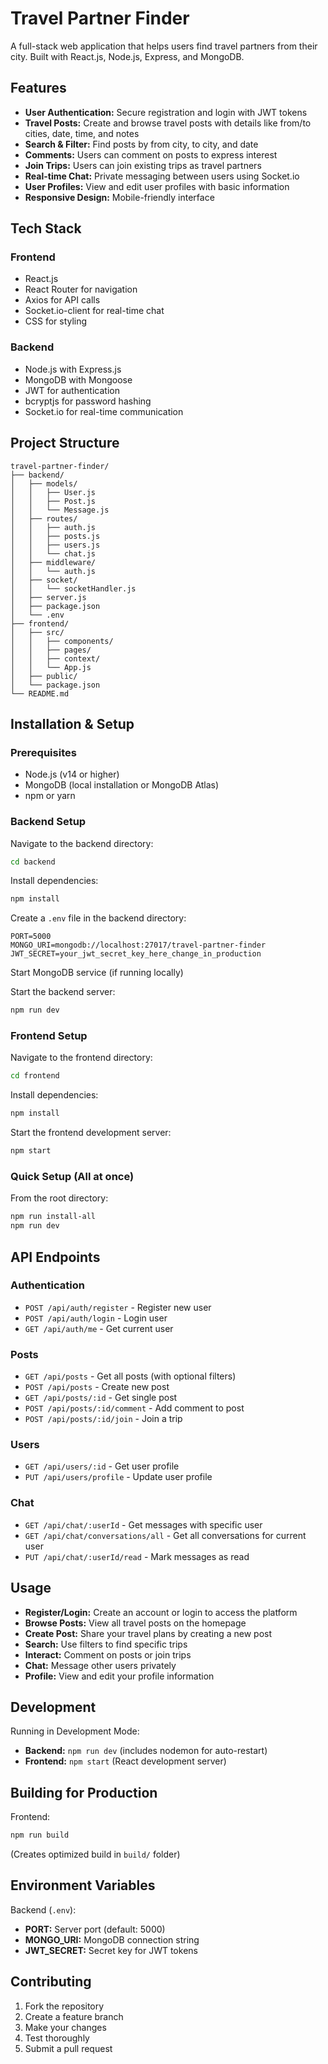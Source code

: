 # Travel Partner Finder

A full-stack web application that helps users find travel partners from their city. Built with React.js, Node.js, Express, and MongoDB.

## Features
- **User Authentication:** Secure registration and login with JWT tokens
- **Travel Posts:** Create and browse travel posts with details like from/to cities, date, time, and notes
- **Search & Filter:** Find posts by from city, to city, and date
- **Comments:** Users can comment on posts to express interest
- **Join Trips:** Users can join existing trips as travel partners
- **Real-time Chat:** Private messaging between users using Socket.io
- **User Profiles:** View and edit user profiles with basic information
- **Responsive Design:** Mobile-friendly interface

## Tech Stack
### Frontend
- React.js
- React Router for navigation
- Axios for API calls
- Socket.io-client for real-time chat
- CSS for styling

### Backend
- Node.js with Express.js
- MongoDB with Mongoose
- JWT for authentication
- bcryptjs for password hashing
- Socket.io for real-time communication

## Project Structure
```
travel-partner-finder/
├── backend/
│   ├── models/
│   │   ├── User.js
│   │   ├── Post.js
│   │   └── Message.js
│   ├── routes/
│   │   ├── auth.js
│   │   ├── posts.js
│   │   ├── users.js
│   │   └── chat.js
│   ├── middleware/
│   │   └── auth.js
│   ├── socket/
│   │   └── socketHandler.js
│   ├── server.js
│   ├── package.json
│   └── .env
├── frontend/
│   ├── src/
│   │   ├── components/
│   │   ├── pages/
│   │   ├── context/
│   │   └── App.js
│   ├── public/
│   └── package.json
└── README.md
```

## Installation & Setup

### Prerequisites
- Node.js (v14 or higher)
- MongoDB (local installation or MongoDB Atlas)
- npm or yarn

### Backend Setup
Navigate to the backend directory:
```bash
cd backend
```

Install dependencies:
```bash
npm install
```

Create a `.env` file in the backend directory:
```
PORT=5000
MONGO_URI=mongodb://localhost:27017/travel-partner-finder
JWT_SECRET=your_jwt_secret_key_here_change_in_production
```

Start MongoDB service (if running locally)

Start the backend server:
```bash
npm run dev
```

### Frontend Setup
Navigate to the frontend directory:
```bash
cd frontend
```

Install dependencies:
```bash
npm install
```

Start the frontend development server:
```bash
npm start
```

### Quick Setup (All at once)
From the root directory:
```bash
npm run install-all
npm run dev
```

## API Endpoints

### Authentication
- `POST /api/auth/register` - Register new user
- `POST /api/auth/login` - Login user
- `GET /api/auth/me` - Get current user

### Posts
- `GET /api/posts` - Get all posts (with optional filters)
- `POST /api/posts` - Create new post
- `GET /api/posts/:id` - Get single post
- `POST /api/posts/:id/comment` - Add comment to post
- `POST /api/posts/:id/join` - Join a trip

### Users
- `GET /api/users/:id` - Get user profile
- `PUT /api/users/profile` - Update user profile

### Chat
- `GET /api/chat/:userId` - Get messages with specific user
- `GET /api/chat/conversations/all` - Get all conversations for current user
- `PUT /api/chat/:userId/read` - Mark messages as read

## Usage
- **Register/Login:** Create an account or login to access the platform
- **Browse Posts:** View all travel posts on the homepage
- **Create Post:** Share your travel plans by creating a new post
- **Search:** Use filters to find specific trips
- **Interact:** Comment on posts or join trips
- **Chat:** Message other users privately
- **Profile:** View and edit your profile information

## Development
Running in Development Mode:
- **Backend:** `npm run dev` (includes nodemon for auto-restart)
- **Frontend:** `npm start` (React development server)

## Building for Production
Frontend:
```bash
npm run build
```
(Creates optimized build in `build/` folder)

## Environment Variables
Backend (`.env`):
- **PORT:** Server port (default: 5000)
- **MONGO_URI:** MongoDB connection string
- **JWT_SECRET:** Secret key for JWT tokens

## Contributing
1. Fork the repository
2. Create a feature branch
3. Make your changes
4. Test thoroughly
5. Submit a pull request
